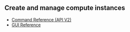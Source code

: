 ## Create and manage compute instances

  * [Command Reference (API V2)](https://docs.openstack.org/nova/xena/user/#end-user-guide)
  * [GUI Reference](https://docs.openstack.org/horizon/latest/user/launch-instances.html)